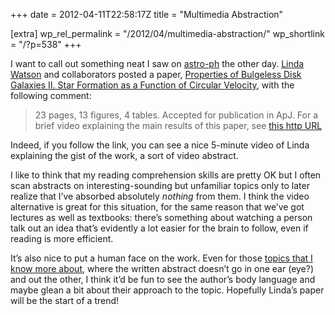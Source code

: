 +++
date = 2012-04-11T22:58:17Z
title = "Multimedia Abstraction"

[extra]
wp_rel_permalink = "/2012/04/multimedia-abstraction/"
wp_shortlink = "/?p=538"
+++

I want to call out something neat I saw on
[astro-ph](http://arxiv.org/list/astro-ph/recent) the other day.
[Linda Watson](https://www.cfa.harvard.edu/~lwatson/) and collaborators posted
a paper,
[Properties of Bulgeless Disk Galaxies II. Star Formation as a Function of Circular Velocity](http://arxiv.org/abs/1204.1555),
with the following comment:

> 23 pages, 13 figures, 4 tables. Accepted for publication in ApJ. For a brief
> video explaining the main results of this paper, see
> [this http URL](http://www.cfa.harvard.edu/sma/postDocs/)

Indeed, if you follow the link, you can see a nice 5-minute video of Linda
explaining the gist of the work, a sort of video abstract.

I like to think that my reading comprehension skills are pretty OK but I often
scan abstracts on interesting-sounding but unfamiliar topics only to later
realize that I’ve absorbed absolutely _nothing_ from them. I think the video
alternative is great for this situation, for the same reason that we’ve got
lectures as well as textbooks: there’s something about watching a person talk
out an idea that’s evidently a lot easier for the brain to follow, even if
reading is more efficient.

It’s also nice to put a human face on the work. Even for those
[topics that I know more about](http://arxiv.org/abs/1203.0330), where the
written abstract doesn’t go in one ear (eye?) and out the other, I think it’d
be fun to see the author’s body language and maybe glean a bit about their
approach to the topic. Hopefully Linda’s paper will be the start of a trend!
